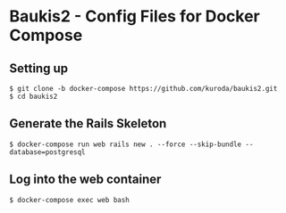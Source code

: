 # Baukis2 - Config Files for Docker Compose

## Setting up

```
$ git clone -b docker-compose https://github.com/kuroda/baukis2.git
$ cd baukis2
```

## Generate the Rails Skeleton

```
$ docker-compose run web rails new . --force --skip-bundle --database=postgresql
```

## Log into the web container

```
$ docker-compose exec web bash
```
